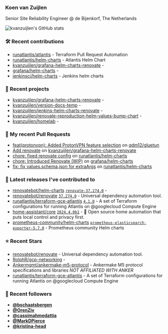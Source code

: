 ### Koen van Zuijlen

Senior Site Reliability Engineer @ de Bijenkorf, The Netherlands

![kvanzuijlen's GitHub stats](https://github-readme-stats.vercel.app/api?username=kvanzuijlen&show=reviews,discussions_started,discussions_answered,prs_merged,prs_merged_percentage&show_icons=true&theme=dark&cache_seconds=86400)

### 🛠️ Recent contributions

- [runatlantis/atlantis](https://github.com/runatlantis/atlantis) - Terraform Pull Request Automation
- [runatlantis/helm-charts](https://github.com/runatlantis/helm-charts) - Atlantis Helm Chart
- [kvanzuijlen/grafana-helm-charts-renovate](https://github.com/kvanzuijlen/grafana-helm-charts-renovate) - 
- [grafana/helm-charts](https://github.com/grafana/helm-charts) - 
- [jenkinsci/helm-charts](https://github.com/jenkinsci/helm-charts) - Jenkins helm charts

### 🌱 Recent projects

- [kvanzuijlen/grafana-helm-charts-renovate](https://github.com/kvanzuijlen/grafana-helm-charts-renovate) - 
- [kvanzuijlen/version-docs-temp](https://github.com/kvanzuijlen/version-docs-temp) - 
- [kvanzuijlen/jenkins-helm-charts-renovate](https://github.com/kvanzuijlen/jenkins-helm-charts-renovate) - 
- [kvanzuijlen/renovate-reproduction-helm-values-bump-chart](https://github.com/kvanzuijlen/renovate-reproduction-helm-values-bump-chart) - 
- [kvanzuijlen/homelab](https://github.com/kvanzuijlen/homelab) - 

### 🚧 My recent Pull Requests

- [feat(protonvpn): Added ProtonVPN feature selection](https://github.com/qdm12/gluetun/pull/2182) on [qdm12/gluetun](https://github.com/qdm12/gluetun)
- [Add renovate](https://github.com/kvanzuijlen/grafana-helm-charts-renovate/pull/1) on [kvanzuijlen/grafana-helm-charts-renovate](https://github.com/kvanzuijlen/grafana-helm-charts-renovate)
- [chore: fixed renovate config](https://github.com/runatlantis/helm-charts/pull/367) on [runatlantis/helm-charts](https://github.com/runatlantis/helm-charts)
- [chore: Introduced Renovate (WIP)](https://github.com/grafana/helm-charts/pull/3015) on [grafana/helm-charts](https://github.com/grafana/helm-charts)
- [fix: fix values.schema.json for extraArgs](https://github.com/runatlantis/helm-charts/pull/366) on [runatlantis/helm-charts](https://github.com/runatlantis/helm-charts)

### 🚀 Latest releases I've contributed to

- [renovatebot/helm-charts](https://github.com/renovatebot/helm-charts) [`renovate-37.274.0`](https://github.com/renovatebot/helm-charts/releases/tag/renovate-37.274.0) - 
- [renovatebot/renovate](https://github.com/renovatebot/renovate) [`37.274.0`](https://github.com/renovatebot/renovate/releases/tag/37.274.0) - Universal dependency automation tool.
- [runatlantis/terraform-gce-atlantis](https://github.com/runatlantis/terraform-gce-atlantis) [`4.1.0`](https://github.com/runatlantis/terraform-gce-atlantis/releases/tag/4.1.0) - A set of  Terraform configurations for running Atlantis on @googlecloud Compute Engine
- [home-assistant/core](https://github.com/home-assistant/core) [`2024.4.0b1`](https://github.com/home-assistant/core/releases/tag/2024.4.0b1) - :house_with_garden: Open source home automation that puts local control and privacy first.
- [prometheus-community/helm-charts](https://github.com/prometheus-community/helm-charts) [`prometheus-elasticsearch-exporter-5.7.0`](https://github.com/prometheus-community/helm-charts/releases/tag/prometheus-elasticsearch-exporter-5.7.0) - Prometheus community Helm charts

### ⭐ Recent Stars

- [renovatebot/renovate](https://github.com/renovatebot/renovate) - Universal dependency automation tool.
- [RolphR/gcp-networking](https://github.com/RolphR/gcp-networking) - 
- [Ankermgmt/ankermake-m5-protocol](https://github.com/Ankermgmt/ankermake-m5-protocol) - Ankermake M5 protocol specifications and libraries *NOT AFFILIATED WITH ANKER*
- [runatlantis/terraform-gce-atlantis](https://github.com/runatlantis/terraform-gce-atlantis) - A set of  Terraform configurations for running Atlantis on @googlecloud Compute Engine

### 👀 Recent followers

- [**@bschaatsbergen**](https://github.com/bschaatsbergen)
- [**@OrenZiv**](https://github.com/OrenZiv)
- [**@cassimahmedattia**](https://github.com/cassimahmedattia)
- [**@MarkDPierce**](https://github.com/MarkDPierce)
- [**@kristina-head**](https://github.com/kristina-head)
